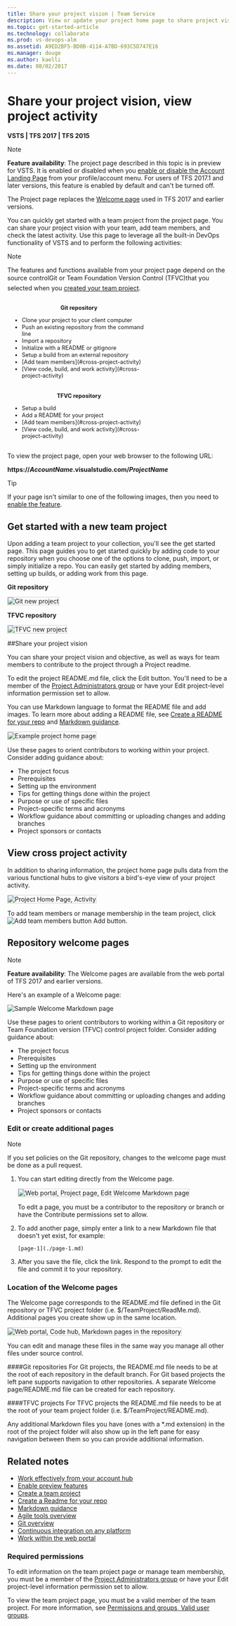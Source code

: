 ```yaml
---
title: Share your project vision | Team Service  
description: View or update your project home page to share project vision, objectives, and activity for Visual Studio Team Services (VSTS)  
ms.topic: get-started-article  
ms.technology: collaborate
ms.prod: vs-devops-alm
ms.assetid: A9ED2BF5-BD0B-4114-A7BD-693C5D747E16
ms.manager: douge
ms.author: kaelli
ms.date: 08/02/2017
---
```


# Share your project vision, view project activity   

**VSTS | TFS 2017 | TFS 2015**  

> [!NOTE]  
> **Feature availability**: The project page described in this topic is in preview for VSTS. It is enabled or disabled when you [enable or disable the Account Landing Page](../collaborate/preview-features.md) from your profile/account menu. For users of TFS 2017.1 and later versions, this feature is enabled by default and can't be turned off. 
>
> The Project page replaces the [Welcome page](#welcome-pages) used in TFS 2017 and earlier versions. 

You can quickly get started with a team project from the project page. You can share your project vision with your team, add team members, and check the latest activity. Use this page to leverage all the built-in DevOps functionality of VSTS and to perform the following activities:

  
> [!NOTE]  
> The features and functions available from your project page depend on the source control&#151;Git or Team Foundation Version Control (TFVC)&#151;that you selected when you [created your team project](../accounts/create-team-project.md).  


<div style="float:left;width:320px;margin:3px;font-size:90%">

<p style="font-weight:bold;padding-bottom:0px;text-align:center;">Git repository</p>
<ul style="padding-left:30px">
<li style="margin-bottom:1px">Clone your project to your client computer </li>
<li style="margin-bottom:1px">Push an existing repository from the command line</li>
<li style="margin-bottom:1px">Import a repository</li>
<li style="margin-bottom:1px">Initialize with a README or gitignore</li>
<li style="margin-bottom:1px">Setup a build from an external repository</li>
<li style="margin-bottom:1px">[Add team members](#cross-project-activity)</li>
<li style="margin-bottom:1px">[View code, build, and work activity](#cross-project-activity)</li>
</ul>

</div>


<div style="float:left;width:320px;margin:3px;font-size:90%">
<p style="font-weight:bold;padding-bottom:0px;text-align:center;">TFVC repository </p>

<ul style="padding-left:30px">

<li style="margin-bottom:1px">Setup a build</li>
<li style="margin-bottom:1px">Add a README for your project</li>
<li style="margin-bottom:1px">[Add team members](#cross-project-activity)</li>
<li style="margin-bottom:1px">[View code, build, and work activity](#cross-project-activity)</li>
</ul>

</div>


<div style="clear:left;font-size:100%">
</div>

To view the project page, open your web browser to the following URL: 

<b>https://<i>AccountName</i>.visualstudio.com/<i>ProjectName</i></b>

> [!TIP]  
> If your page isn't similar to one of the following images, then you need to [enable the feature](../collaborate/preview-features.md).  

## Get started with a new team project 

Upon adding a team project to your collection, you'll see the get started page. This page guides you to get started quickly by adding code to your repository when you choose one of the options to clone, push, import, or simply initialize a repo. You can easily get started by adding members, setting up builds, or adding work from this page.


**Git repository**

<img src="_img/project-home-page-get-started-info.png" alt="Git new project" style="border: 1px solid #CCCCCC;" />  


**TFVC repository**

<img src="_img/project-home-page-1.png" alt="TFVC new project" style="border: 1px solid #CCCCCC;" />  


##Share your project vision

You can share your project vision and objective, as well as ways for team members to contribute to the project through a Project readme. 

To edit the project README.md file, click the Edit button. You'll need to be a member of the [Project Administrators group](../tfs-server/add-administrator-tfs.md) or have your Edit project-level information permission set to allow. 

You can use Markdown language to format the README file and add images. To learn more about adding a README file, see [Create a README for your repo](../git/create-a-readme.md) and [Markdown guidance](../reference/markdown-guidance.md). 

<img src="_img/project-home-page-sample-vs-code-readme.png" alt="Example project home page" style="border: 1px solid #CCCCCC;" />  

Use these pages to orient contributors to working within your project. Consider adding guidance about:
- The project focus 
- Prerequisites
- Setting up the environment
- Tips for getting things done within the project
- Purpose or use of specific files
- Project-specific terms and acronyms
- Workflow guidance about committing or uploading changes and adding branches
- Project sponsors or contacts  


<a id="cross-project-activity">  </a>
## View cross project activity  

In addition to sharing information, the project home page pulls data from the various functional hubs to give visitors a bird's-eye view of your project activity. 

<img src="_img/project-home-page-activity.png" alt="Project Home Page, Activity" style="border: 1px solid #CCCCCC;" />  


To add team members or manage membership in the team project, click ![Add team members button](_img/project-home-page-add-team-members.png) Add button. 



<a id="welcome-pages"></a> 
## Repository welcome pages

> [!NOTE]  
> **Feature availability**: The Welcome pages are available from the web portal of TFS 2017 and earlier versions.  

Here's an example of a Welcome page:

![Sample Welcome Markdown page](_img/markdown-welcome-page.png)

Use these pages to orient contributors to working within a Git repository or Team Foundation version (TFVC) control project folder. Consider adding guidance about:
- The project focus 
- Prerequisites
- Setting up the environment
- Tips for getting things done within the project
- Purpose or use of specific files
- Project-specific terms and acronyms
- Workflow guidance about committing or uploading changes and adding branches
- Project sponsors or contacts 


### Edit or create additional pages

> [!NOTE]  
> If you set policies on the Git repository, changes to the welcome page must be done as a pull request.  

1. You can start editing directly from the Welcome page.

	<img src="_img/markdown-welcome-page-edit.png" alt="Web portal, Project page, Edit Welcome Markdown page" style="border: 1px solid #CCCCCC;" />
	
	To edit a page, you must be a contributor to the repository or branch or have the Contribute permissions set to allow.  

2. To add another page, simply enter a link to a new Markdown file that doesn't yet exist, for example:
 
	`[page-1](./page-1.md)`

3. After you save the file, click the link. Respond to the prompt to edit the file and commit it to your repository.  



### Location of the Welcome pages
The Welcome page corresponds to the README.md file defined in the Git repository or TFVC project folder (i.e. $/TeamProject/ReadMe.md). Additional pages you create show up in the same location.

<img src="_img/markdown-multiple-pages-explorer-view.png" alt="Web portal, Code hub, Markdown pages in the repository" style="border: 1px solid #CCCCCC;" /> 

You can edit and manage these files in the same way you manage all other files under source control. 

####Git repositories
For Git projects, the README.md file needs to be at the root of each repository in the default branch. For Git based projects the left pane supports navigation to other repositories. A separate Welcome page/README.md file can be created for each repository.  

####TFVC  projects
For TFVC projects the README.md file needs to be at the root of your team project folder (i.e. $/TeamProject/README.md). 

Any additional Markdown files you have (ones with a *.md extension) in the root of the project folder will also show up in the left pane for easy navigation between them so you can provide additional information.  


## Related notes  

- [Work effectively from your account hub](../connect/account-home-pages.md)  
- [Enable preview features](../collaborate/preview-features.md)   
- [Create a team project](../accounts/create-team-project.md) 
- [Create a Readme for your repo](../git/create-a-readme.md)  
- [Markdown guidance](../reference/markdown-guidance.md) 
- [Agile tools overview](../work/overview.md)  
- [Git overview](../git/overview.md)
- [Continuous integration on any platform](../build-release/overview.md)
- [Work within the web portal](../connect/work-web-portal.md)


### Required permissions 

To edit information on the team project page or manage team membership, you must be a member of the [Project Administrators group](../tfs-server/add-administrator-tfs.md) or have your Edit project-level information permission set to allow. 

To view the team project page, you must be a valid member of the team project. For more information, see [Permissions and groups, Valid user groups](../security/about-permissions.md#validusers). 

 


  